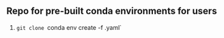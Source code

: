 ## Repo for pre-built conda environments for users
1. `git clone
   `conda env create -f <environment>.yaml`
